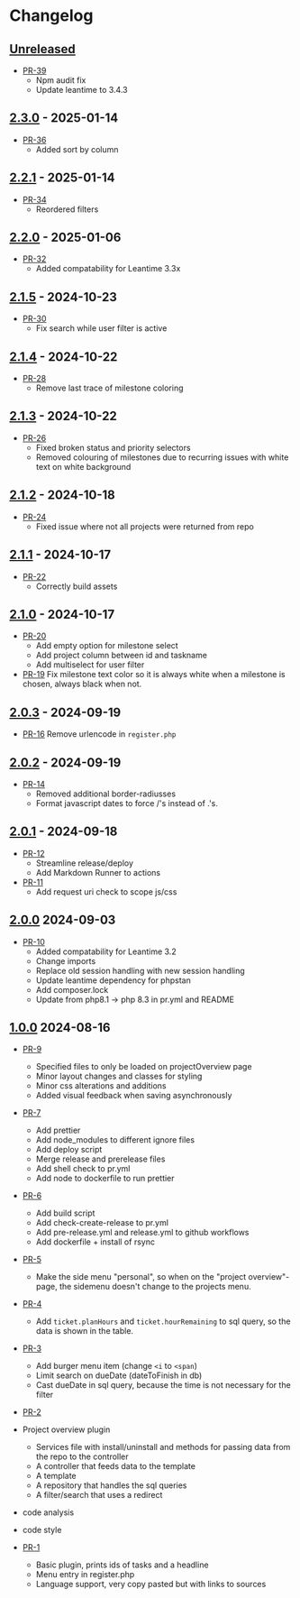 # Changelog

## [Unreleased]

* [PR-39](https://github.com/ITK-Leantime/project-overview/pull/39)
  - Npm audit fix
  - Update leantime to 3.4.3

## [2.3.0] - 2025-01-14

* [PR-36](https://github.com/ITK-Leantime/project-overview/pull/36)
  * Added sort by column

## [2.2.1] - 2025-01-14

* [PR-34](https://github.com/ITK-Leantime/project-overview/pull/34)
  * Reordered filters

## [2.2.0] - 2025-01-06

* [PR-32](https://github.com/ITK-Leantime/project-overview/pull/32)
  * Added compatability for Leantime 3.3x

## [2.1.5] - 2024-10-23

* [PR-30](https://github.com/ITK-Leantime/project-overview/pull/30)
  * Fix search while user filter is active

## [2.1.4] - 2024-10-22

* [PR-28](https://github.com/ITK-Leantime/project-overview/pull/28)
  * Remove last trace of milestone coloring

## [2.1.3] - 2024-10-22

* [PR-26](https://github.com/ITK-Leantime/project-overview/pull/26)
  * Fixed broken status and priority selectors
  * Removed colouring of milestones due to recurring issues with white text on white background

## [2.1.2] - 2024-10-18

* [PR-24](https://github.com/ITK-Leantime/project-overview/pull/24)
  * Fixed issue where not all projects were returned from repo

## [2.1.1] - 2024-10-17

* [PR-22](https://github.com/ITK-Leantime/project-overview/pull/22)
  * Correctly build assets

## [2.1.0] - 2024-10-17

* [PR-20](https://github.com/ITK-Leantime/project-overview/pull/20)
  * Add empty option for milestone select
  * Add project column between id and taskname
  * Add multiselect for user filter
* [PR-19](https://github.com/ITK-Leantime/project-overview/pull/19)
  Fix milestone text color so it is always white when a milestone is chosen, always black when not.

## [2.0.3] - 2024-09-19

* [PR-16](https://github.com/ITK-Leantime/project-overview/pull/16)
  Remove urlencode in `register.php`

## [2.0.2] - 2024-09-19

* [PR-14](https://github.com/ITK-Leantime/project-overview/pull/14)
  * Removed additional border-radiusses
  * Format javascript dates to force /'s instead of .'s.

## [2.0.1] - 2024-09-18

* [PR-12](https://github.com/ITK-Leantime/project-overview/pull/12)
  * Streamline release/deploy
  * Add Markdown Runner to actions
* [PR-11](https://github.com/ITK-Leantime/project-overview/pull/11)
  * Add request uri check to scope js/css

## [2.0.0] 2024-09-03

* [PR-10](https://github.com/ITK-Leantime/project-overview/pull/10)
  * Added compatability for Leantime 3.2
  * Change imports
  * Replace old session handling with new session handling
  * Update leantime dependency for phpstan
  * Add composer.lock
  * Update from php8.1 -> php 8.3 in pr.yml and README

## [1.0.0] 2024-08-16

* [PR-9](https://github.com/ITK-Leantime/project-overview/pull/9)
  * Specified files to only be loaded on projectOverview page
  * Minor layout changes and classes for styling
  * Minor css alterations and additions
  * Added visual feedback when saving asynchronously

* [PR-7](https://github.com/ITK-Leantime/project-overview/pull/7)
  * Add prettier
  * Add node_modules to different ignore files
  * Add deploy script
  * Merge release and prerelease files
  * Add shell check to pr.yml
  * Add node to dockerfile to run prettier

* [PR-6](https://github.com/ITK-Leantime/project-overview/pull/4)
  * Add build script
  * Add check-create-release to pr.yml
  * Add pre-release.yml and release.yml to github workflows
  * Add dockerfile + install of rsync

* [PR-5](https://github.com/ITK-Leantime/project-overview/pull/7)
  * Make the side menu "personal", so when on the "project overview"-page, the sidemenu doesn't change to the projects
    menu.

* [PR-4](https://github.com/ITK-Leantime/project-overview/pull/6)
  * Add ```ticket.planHours``` and ```ticket.hourRemaining``` to sql query, so the data is shown in the table.

* [PR-3](https://github.com/ITK-Leantime/project-overview/pull/5)
  * Add burger menu item (change ```<i``` to ```<span```)
  * Limit search on dueDate (dateToFinish in db)
  * Cast dueDate in sql query, because the time is not necessary for the filter

* [PR-2](https://github.com/ITK-Leantime/project-overview/pull/3)
* Project overview plugin
  * Services file with install/uninstall and methods for passing data from the repo to the controller
  * A controller that feeds data to the template
  * A template
  * A repository that handles the sql queries
  * A filter/search that uses a redirect
* code analysis
* code style

* [PR-1](https://github.com/ITK-Leantime/project-overview/pull/1)
  * Basic plugin, prints ids of tasks and a headline
  * Menu entry in register.php
  * Language support, very copy pasted but with links to sources

[Unreleased]: https://github.com/olivierlacan/keep-a-changelog/compare/2.3.0...HEAD
[2.3.0]: https://github.com/olivierlacan/keep-a-changelog/compare/2.2.1...2.3.0
[2.2.1]: https://github.com/olivierlacan/keep-a-changelog/compare/2.2.0...2.2.1
[2.2.0]: https://github.com/olivierlacan/keep-a-changelog/compare/2.1.5...2.2.0
[2.1.5]: https://github.com/olivierlacan/keep-a-changelog/compare/2.1.4...2.1.5
[2.1.4]: https://github.com/olivierlacan/keep-a-changelog/compare/2.1.3...2.1.4
[2.1.3]: https://github.com/olivierlacan/keep-a-changelog/compare/2.1.2...2.1.3
[2.1.2]: https://github.com/olivierlacan/keep-a-changelog/compare/2.1.1...2.1.2
[2.1.1]: https://github.com/olivierlacan/keep-a-changelog/compare/2.1.0...2.1.1
[2.1.0]: https://github.com/olivierlacan/keep-a-changelog/compare/2.0.3...2.1.0
[2.0.3]: https://github.com/olivierlacan/keep-a-changelog/compare/2.0.2...2.0.3
[2.0.2]: https://github.com/olivierlacan/keep-a-changelog/compare/2.0.1...2.0.2
[2.0.1]: https://github.com/olivierlacan/keep-a-changelog/compare/v2.0.0...2.0.1
[2.0.0]: https://github.com/olivierlacan/keep-a-changelog/compare/v1.0.0...v2.0.0
[1.0.0]: https://github.com/olivierlacan/keep-a-changelog/releases/tag/v1.0.0
